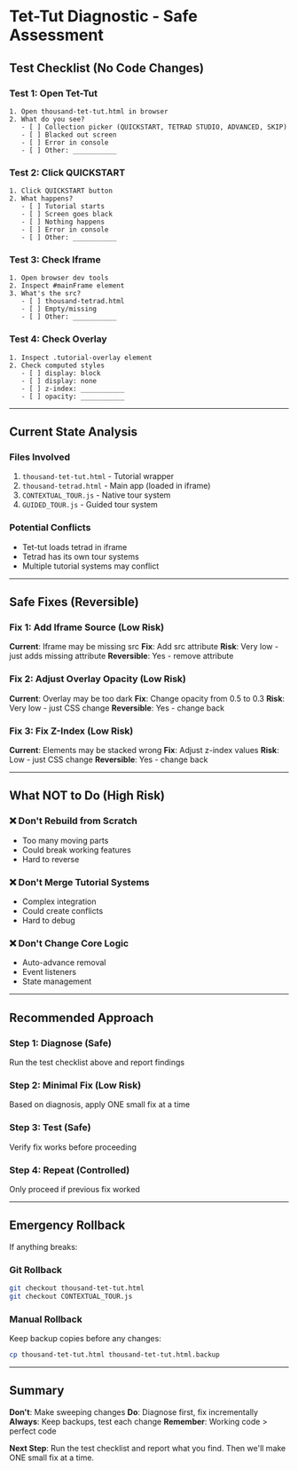 # Tet-Tut Diagnostic - Safe Assessment

## Test Checklist (No Code Changes)

### Test 1: Open Tet-Tut
```
1. Open thousand-tet-tut.html in browser
2. What do you see?
   - [ ] Collection picker (QUICKSTART, TETRAD STUDIO, ADVANCED, SKIP)
   - [ ] Blacked out screen
   - [ ] Error in console
   - [ ] Other: ___________
```

### Test 2: Click QUICKSTART
```
1. Click QUICKSTART button
2. What happens?
   - [ ] Tutorial starts
   - [ ] Screen goes black
   - [ ] Nothing happens
   - [ ] Error in console
   - [ ] Other: ___________
```

### Test 3: Check Iframe
```
1. Open browser dev tools
2. Inspect #mainFrame element
3. What's the src?
   - [ ] thousand-tetrad.html
   - [ ] Empty/missing
   - [ ] Other: ___________
```

### Test 4: Check Overlay
```
1. Inspect .tutorial-overlay element
2. Check computed styles
   - [ ] display: block
   - [ ] display: none
   - [ ] z-index: ___________
   - [ ] opacity: ___________
```

---

## Current State Analysis

### Files Involved
1. `thousand-tet-tut.html` - Tutorial wrapper
2. `thousand-tetrad.html` - Main app (loaded in iframe)
3. `CONTEXTUAL_TOUR.js` - Native tour system
4. `GUIDED_TOUR.js` - Guided tour system

### Potential Conflicts
- Tet-tut loads tetrad in iframe
- Tetrad has its own tour systems
- Multiple tutorial systems may conflict

---

## Safe Fixes (Reversible)

### Fix 1: Add Iframe Source (Low Risk)
**Current**: Iframe may be missing src
**Fix**: Add src attribute
**Risk**: Very low - just adds missing attribute
**Reversible**: Yes - remove attribute

### Fix 2: Adjust Overlay Opacity (Low Risk)
**Current**: Overlay may be too dark
**Fix**: Change opacity from 0.5 to 0.3
**Risk**: Very low - just CSS change
**Reversible**: Yes - change back

### Fix 3: Fix Z-Index (Low Risk)
**Current**: Elements may be stacked wrong
**Fix**: Adjust z-index values
**Risk**: Low - just CSS change
**Reversible**: Yes - change back

---

## What NOT to Do (High Risk)

### ❌ Don't Rebuild from Scratch
- Too many moving parts
- Could break working features
- Hard to reverse

### ❌ Don't Merge Tutorial Systems
- Complex integration
- Could create conflicts
- Hard to debug

### ❌ Don't Change Core Logic
- Auto-advance removal
- Event listeners
- State management

---

## Recommended Approach

### Step 1: Diagnose (Safe)
Run the test checklist above and report findings

### Step 2: Minimal Fix (Low Risk)
Based on diagnosis, apply ONE small fix at a time

### Step 3: Test (Safe)
Verify fix works before proceeding

### Step 4: Repeat (Controlled)
Only proceed if previous fix worked

---

## Emergency Rollback

If anything breaks:

### Git Rollback
```bash
git checkout thousand-tet-tut.html
git checkout CONTEXTUAL_TOUR.js
```

### Manual Rollback
Keep backup copies before any changes:
```bash
cp thousand-tet-tut.html thousand-tet-tut.html.backup
```

---

## Summary

**Don't**: Make sweeping changes
**Do**: Diagnose first, fix incrementally
**Always**: Keep backups, test each change
**Remember**: Working code > perfect code

**Next Step**: Run the test checklist and report what you find. Then we'll make ONE small fix at a time.
